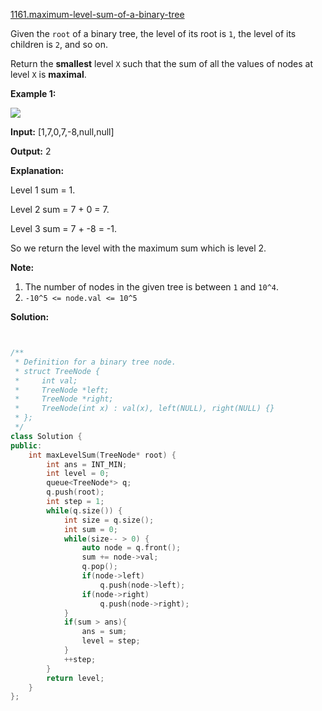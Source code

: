 [1161.maximum-level-sum-of-a-binary-tree](https://leetcode.com/problems/maximum-level-sum-of-a-binary-tree/)  

Given the `root` of a binary tree, the level of its root is `1`, the level of its children is `2`, and so on.

Return the **smallest** level `X` such that the sum of all the values of nodes at level `X` is **maximal**.

**Example 1:**

**![](https://assets.leetcode.com/uploads/2019/05/03/capture.JPG)**

  
**Input:** \[1,7,0,7,-8,null,null\]
  
**Output:** 2
  
**Explanation:** 
  
Level 1 sum = 1.
  
Level 2 sum = 7 + 0 = 7.
  
Level 3 sum = 7 + -8 = -1.
  
So we return the level with the maximum sum which is level 2.
  

**Note:**

1.  The number of nodes in the given tree is between `1` and `10^4`.
2.  `-10^5 <= node.val <= 10^5`  



**Solution:**  

```cpp


/**
 * Definition for a binary tree node.
 * struct TreeNode {
 *     int val;
 *     TreeNode *left;
 *     TreeNode *right;
 *     TreeNode(int x) : val(x), left(NULL), right(NULL) {}
 * };
 */
class Solution {
public:
    int maxLevelSum(TreeNode* root) {
        int ans = INT_MIN;
        int level = 0;
        queue<TreeNode*> q;
        q.push(root);
        int step = 1;
        while(q.size()) {
            int size = q.size();
            int sum = 0;
            while(size-- > 0) {
                auto node = q.front();
                sum += node->val;
                q.pop();
                if(node->left)
                    q.push(node->left);
                if(node->right)
                    q.push(node->right);
            }
            if(sum > ans){
                ans = sum;
                level = step;
            }
            ++step;
        }
        return level;
    }
};


```
      